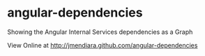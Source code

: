 angular-dependencies
====================

Showing the Angular Internal Services dependencies as a Graph

View Online at
http://jmendiara.github.com/angular-dependencies
